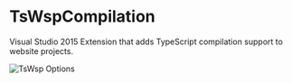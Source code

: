 # TsWspCompilation

Visual Studio 2015 Extension that adds TypeScript compilation support to website projects.


![TsWsp Options](knarfalingus.github.com/Content/TsWspCompilation/TsWspOptions.png)
